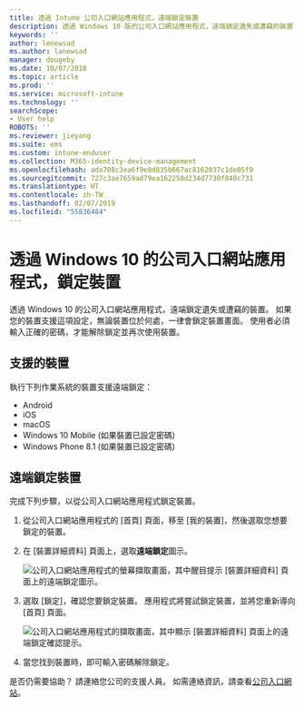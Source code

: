 ```yaml
---
title: 透過 Intune 公司入口網站應用程式，遠端鎖定裝置
description: 透過 Windows 10 版的公司入口網站應用程式，遠端鎖定遺失或遭竊的裝置
keywords: ''
author: lenewsad
ms.author: lanewsad
manager: dougeby
ms.date: 10/07/2018
ms.topic: article
ms.prod: ''
ms.service: microsoft-intune
ms.technology: ''
searchScope:
- User help
ROBOTS: ''
ms.reviewer: jieyang
ms.suite: ems
ms.custom: intune-enduser
ms.collection: M365-identity-device-management
ms.openlocfilehash: ada708c3ea6f9e8d835b667ac8162037c1de05f9
ms.sourcegitcommit: 727c3ae7659ad79ea162250d234d7730f840c731
ms.translationtype: HT
ms.contentlocale: zh-TW
ms.lasthandoff: 02/07/2019
ms.locfileid: "55836484"
---
```

# <a name="lock-your-device-from-the-company-portal-app-for-windows-10"></a>透過 Windows 10 的公司入口網站應用程式，鎖定裝置

透過 Windows 10 的公司入口網站應用程式，遠端鎖定遺失或遭竊的裝置。 如果您的裝置支援這項設定，無論裝置位於何處，一律會鎖定裝置畫面。 使用者必須輸入正確的密碼，才能解除鎖定並再次使用裝置。

## <a name="supported-devices"></a>支援的裝置

執行下列作業系統的裝置支援遠端鎖定：  

  * Android
  * iOS
  * macOS
  * Windows 10 Mobile (如果裝置已設定密碼)
  * Windows Phone 8.1 (如果裝置已設定密碼) 
  
## <a name="remote-lock-device"></a>遠端鎖定裝置
完成下列步驟，以從公司入口網站應用程式鎖定裝置。  

1. 從公司入口網站應用程式的 [首頁] 頁面，移至 [我的裝置]，然後選取您想要鎖定的裝置。

2. 在 [裝置詳細資料] 頁面上，選取**遠端鎖定**圖示。  


   ![公司入口網站應用程式的螢幕擷取畫面，其中醒目提示 [裝置詳細資料] 頁面上的遠端鎖定圖示。](./media/1804_remote_lock_Windows_CPapp_05.png)  

3. 選取 [鎖定]，確認您要鎖定裝置。 應用程式將嘗試鎖定裝置，並將您重新導向 [首頁] 頁面。  


   ![公司入口網站應用程式的擷取畫面，其中顯示 [裝置詳細資料] 頁面上的遠端鎖定確認提示。](./media/1804_remote_lock_Windows_CPapp_06.png)  

4. 當您找到裝置時，即可輸入密碼解除鎖定。  

是否仍需要協助？ 請連絡您公司的支援人員。 如需連絡資訊，請查看[公司入口網站](https://go.microsoft.com/fwlink/?linkid=2010980)。
